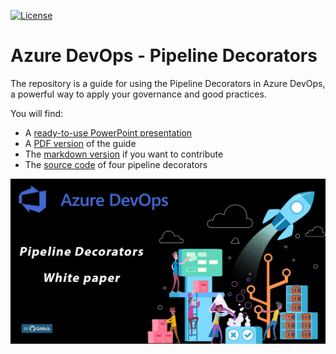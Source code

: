 [![License](https://img.shields.io/badge/License-Apache_2.0-blue.svg)](https://opensource.org/licenses/Apache-2.0)

# Azure DevOps - Pipeline Decorators

The repository is a guide for using the Pipeline Decorators in Azure DevOps, a powerful way to apply your governance and good practices.

You will find:

- A [ready-to-use PowerPoint presentation](presentation/Azure%20DevOps%20-%20pipeline%20decorators.pptx)
- A [PDF version](dest/AzureDevOps-Pipeline-Decorators.pdf) of the guide
- The [markdown version](content/pipeline-decorators.md) if you want to contribute
- The [source code](src/) of four pipeline decorators

![Pipeline Decorators White Papier](content/social/facebook-banner.jpg)